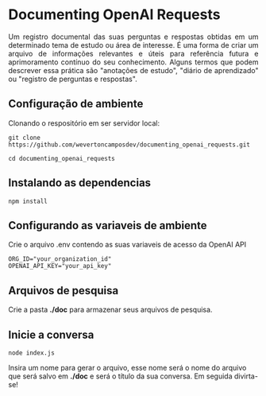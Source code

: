 # Documenting OpenAI Requests
<p align="justify">
 Um registro documental das suas perguntas e respostas obtidas em um determinado tema de estudo ou área de interesse. É uma forma de criar um arquivo de informações relevantes e úteis para referência futura e aprimoramento contínuo do seu conhecimento. Alguns termos que podem descrever essa prática são "anotações de estudo", "diário de aprendizado" ou "registro de perguntas e respostas".
 <p>

 ##  Configuração de ambiente
 
Clonando o respositório em ser servidor local:

``` shell
git clone https://github.com/wevertoncamposdev/documenting_openai_requests.git

cd documenting_openai_requests
```

## Instalando as dependencias

``` shell
npm install
```

## Configurando as variaveis de ambiente
Crie o arquivo .env contendo as suas variaveis de acesso da OpenAI API

``` shell
ORG_ID="your_organization_id"
OPENAI_API_KEY="your_api_key"
```

## Arquivos de pesquisa
Crie a pasta **./doc** para armazenar seus arquivos de pesquisa.

## Inicie a conversa

``` shell
node index.js
```
Insira um nome para gerar o arquivo, esse nome será o nome do arquivo que será salvo em **./doc** e será o título da sua conversa. Em seguida divirta-se!

